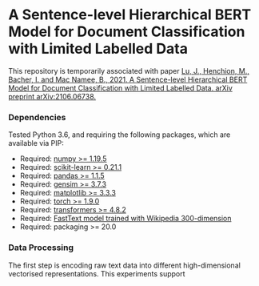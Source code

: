 # A Sentence-level Hierarchical BERT Model for Document Classification with Limited Labelled Data

This repository is temporarily associated with paper [Lu, J., Henchion, M., Bacher, I. and Mac Namee, B., 2021. A Sentence-level Hierarchical BERT Model for Document Classification with Limited Labelled Data. arXiv preprint arXiv:2106.06738.](https://arxiv.org/pdf/2106.06738.pdf)


### Dependencies
Tested Python 3.6, and requiring the following packages, which are available via PIP:

* Required: [numpy >= 1.19.5](http://www.numpy.org/)
* Required: [scikit-learn >= 0.21.1](http://scikit-learn.org/stable/)
* Required: [pandas >= 1.1.5](https://pandas.pydata.org/)
* Required: [gensim >= 3.7.3](https://radimrehurek.com/gensim/)
* Required: [matplotlib >= 3.3.3](https://matplotlib.org/)
* Required: [torch >= 1.9.0](https://pytorch.org/)
* Required: [transformers >= 4.8.2](https://huggingface.co/transformers/)
* Required: [FastText model trained with Wikipedia 300-dimension](https://fasttext.cc/docs/en/pretrained-vectors.html)
* Required: packaging >= 20.0


### Data Processing

The first step is encoding raw text data into different high-dimensional vectorised representations. This experiments support

